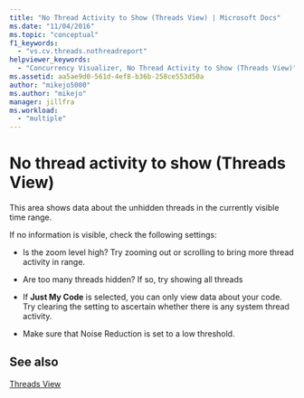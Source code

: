 ```yaml
---
title: "No Thread Activity to Show (Threads View) | Microsoft Docs"
ms.date: "11/04/2016"
ms.topic: "conceptual"
f1_keywords:
  - "vs.cv.threads.nothreadreport"
helpviewer_keywords:
  - "Concurrency Visualizer, No Thread Activity to Show (Threads View)"
ms.assetid: aa5ae9d0-561d-4ef8-b36b-258ce553d50a
author: "mikejo5000"
ms.author: "mikejo"
manager: jillfra
ms.workload:
  - "multiple"
---
```

# No thread activity to show (Threads View)
This area shows data about the unhidden threads in the currently visible time range.

 If no information is visible, check the following settings:

-   Is the zoom level high? Try zooming out or scrolling to bring more thread activity in range.

-   Are too many threads hidden? If so, try showing all threads

-   If **Just My Code** is selected, you can only view data about your code. Try clearing the setting to ascertain whether there is any system thread activity.

-   Make sure that Noise Reduction is set to a low threshold.

## See also
 [Threads View](../profiling/threads-view-parallel-performance.md)